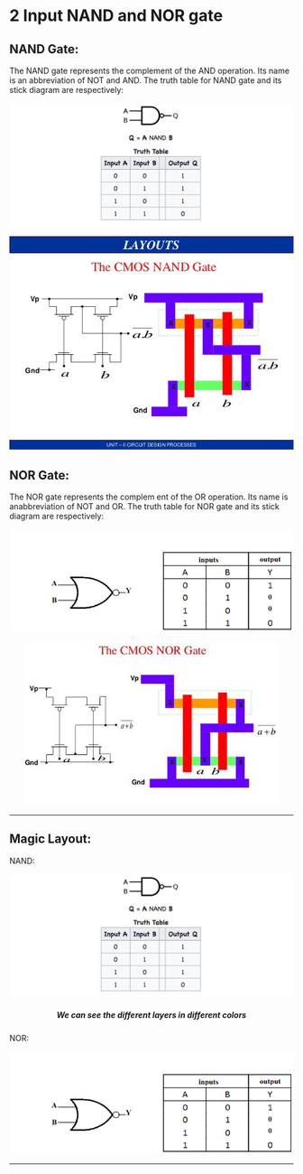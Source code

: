 # **2 Input NAND and NOR gate**

## NAND Gate:
The NAND gate represents the complement of the AND operation. Its name is an abbreviation of NOT and AND. The truth table for NAND gate and its stick diagram are respectively: 

<p align="center">
  <img src="Pictures\NAND.png "> 
</p>

<p align="center">
  <img src="Pictures\layout_NAND.jpg "> 
</p>

## NOR Gate:
The NOR gate represents the complem ent of the OR operation. Its name is anabbreviation of NOT and OR. The truth table for NOR gate and its stick diagram are respectively: 

<p align="center">
  <img src="Pictures\NOR.png "> 
</p>

<p align="center">
  <img src="Pictures\layout_NOR.jpg "> 
</p>
<hr/>

## Magic Layout: 
NAND:
<p align="center">
  <img src="Pictures\NAND.png "> 
</p>
<h5 align="center"> We can see the different layers in different colors </h5> 

NOR:
<p align="center">
  <img src="Pictures\NOR.png "> 
</p>

<hr/> 

